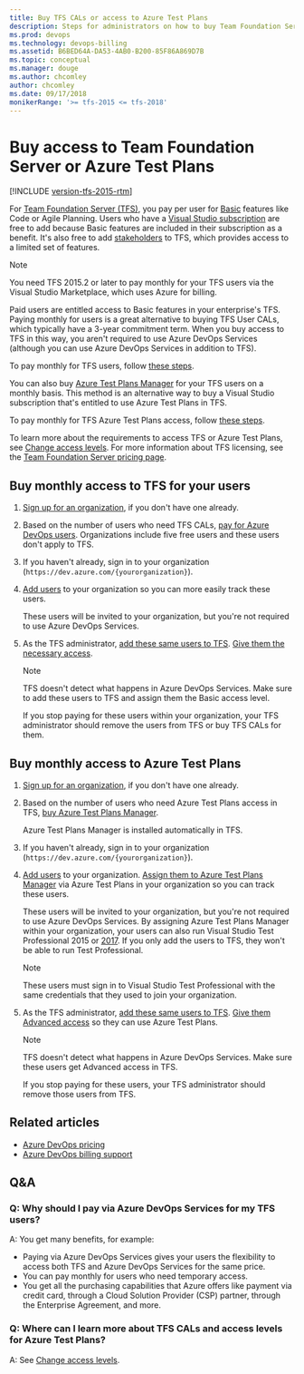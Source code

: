 ```yaml
---
title: Buy TFS CALs or access to Azure Test Plans
description: Steps for administrators on how to buy Team Foundation Server (TFS) client access licenses (CALs) or access to Azure Test Plans 
ms.prod: devops
ms.technology: devops-billing
ms.assetid: B6BED64A-DA53-4AB0-B200-85F86A869D7B
ms.topic: conceptual
ms.manager: douge
ms.author: chcomley
author: chcomley
ms.date: 09/17/2018
monikerRange: '>= tfs-2015 <= tfs-2018'
---
```

# Buy access to Team Foundation Server or Azure Test Plans

[!INCLUDE [version-tfs-2015-rtm](../../pipelines/_shared/version-tfs-2015-rtm.md)]

For [Team Foundation Server (TFS)](https://visualstudio.microsoft.com/tfs/), you pay per user for [Basic](https://visualstudio.microsoft.com/team-services/compare-features/) features like Code or Agile Planning. Users who have a [Visual Studio subscription](https://visualstudio.microsoft.com/vs/pricing/) are free to add because Basic features are included in their subscription as a benefit. It's also free to add [stakeholders](../../organizations/security/get-started-stakeholder.md) to TFS, which provides access to a limited set of features.

> [!NOTE]
> You need TFS 2015.2 or later to pay monthly for your TFS users via the Visual Studio Marketplace, which uses Azure for billing.

Paid users are entitled access to Basic features in your enterprise's TFS. Paying monthly for users is a great alternative to buying TFS User CALs, which typically have a 3-year commitment term. When you buy access to TFS in this way, you aren't required to use Azure DevOps Services (although you can use Azure DevOps Services in addition to TFS).

To pay monthly for TFS users, follow [these steps](#rent-cal).

You can also buy [Azure Test Plans Manager](https://marketplace.visualstudio.com/items?itemName=ms.vss-testmanager-web) for your TFS users on a monthly basis. This method is an alternative way to buy a Visual Studio subscription that's entitled to use Azure Test Plans in TFS.

To pay monthly for TFS Azure Test Plans access, follow [these steps](#test-hub).

To learn more about the requirements to access TFS or Azure Test Plans, see [Change access levels](../../organizations/security/change-access-levels.md). For more information about TFS licensing, see the [Team Foundation Server pricing page](https://visualstudio.microsoft.com/team-services/tfs-pricing).

## Buy monthly access to TFS for your users

1. [Sign up for an organization](../accounts/create-organization-msa-or-work-student.md), if you don't have one already.

2. Based on the number of users who need TFS CALs, [pay for Azure DevOps users](https://marketplace.visualstudio.com/items?itemName=ms.vss-vstsuser). Organizations include five free users and these users don't apply to TFS.

3. If you haven't already, sign in to your organization (`https://dev.azure.com/{yourorganization}`).

4. [Add users](../accounts/add-organization-users.md) to your organization so you can more easily track these users.

    These users will be invited to your organization, but you're not required to use Azure DevOps Services.

5. As the TFS administrator, [add these same users to TFS](../../organizations/security/add-users-team-project.md#add-users-team-project). [Give them the necessary access](../../organizations/security/change-access-levels.md).

    > [!NOTE]
    > TFS doesn't detect what happens in Azure DevOps Services. Make sure to add these users to TFS and assign them the Basic access level.
    >
    > If you stop paying for these users within your organization, your TFS administrator should remove the users from TFS or buy TFS CALs for them.

## Buy monthly access to Azure Test Plans

1. [Sign up for an organization](../accounts/create-organization-msa-or-work-student.md), if you don't have one already.

2. Based on the number of users who need Azure Test Plans access in TFS, [buy Azure Test Plans Manager](https://marketplace.visualstudio.com/items?itemName=ms.vss-testmanager-web).

    Azure Test Plans Manager is installed automatically in TFS.

3. If you haven't already, sign in to your organization (`https://dev.azure.com/{yourorganization}`).

4. [Add users](../accounts/add-organization-users.md) to your organization. [Assign them to Azure Test Plans Manager](../../marketplace/assign-paid-extensions.md) via Azure Test Plans in your organization so you can track these users.

     These users will be invited to your organization, but you're not required to use Azure DevOps Services. By assigning Azure Test Plans Manager within your organization, your users can also run Visual Studio Test Professional 2015 or [2017](https://visualstudio.microsoft.com/thank-you-downloading-visual-studio/?sku=TestProfessional&rel=15). If you only add the users to TFS, they won't be able to run Test Professional.

    > [!NOTE]
    > These users must sign in to Visual Studio Test Professional with the same credentials that they used to join your organization.

5. As the TFS administrator, [add these same users to TFS](../../organizations/security/add-users-team-project.md#add-users-team-project). [Give them Advanced access](../../organizations/security/change-access-levels.md) so they can use Azure Test Plans.

    > [!NOTE]
    > TFS doesn't detect what happens in Azure DevOps Services. Make sure these users get Advanced access in TFS.
    > 
    > If you stop paying for these users, your TFS administrator should remove those users from TFS.

## Related articles

- [Azure DevOps pricing](https://azure.microsoft.com/pricing/details/visual-studio-team-services/)
- [Azure DevOps billing support](https://azure.microsoft.com/support/devops/)

## Q&A

<!-- BEGINSECTION class="m-qanda" -->

### Q: Why should I pay via Azure DevOps Services for my TFS users?

A: You get many benefits, for example:

- Paying via Azure DevOps Services gives your users the flexibility to access both TFS and Azure DevOps Services for the same price.
- You can pay monthly for users who need temporary access.
- You get all the purchasing capabilities that Azure offers like payment via credit card, through a Cloud Solution Provider (CSP) partner, through the Enterprise Agreement, and more.

### Q: Where can I learn more about TFS CALs and access levels for Azure Test Plans?

A: See [Change access levels](../security/change-access-levels.md).

<!-- ENDSECTION -->
